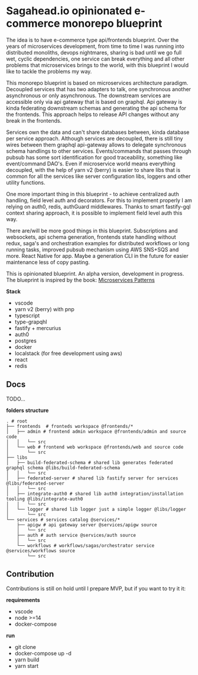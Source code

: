 # Sagahead.io opinionated e-commerce monorepo blueprint

The idea is to have e-commerce type api/frontends blueprint. Over the years of microservices development, from time to time I was running into distributed monoliths, devops nightmares, sharing is bad until we go full wet, cyclic dependencies, one service can break everything and all other problems that microservices brings to the world, with this blueprint I would like to tackle the problems my way.

This monorepo blueprint is based on microservices architecture paradigm. Decoupled services that has two adapters to talk, one synchronous another asynchronous or only asynchronous. The downstream services are accessible only via api gateway that is based on graphql. Api gateway is kinda federating downstream schemas and generating the api schema for the frontends. This approach helps to release API changes without any break in the frontends.

Services own the data and can't share databases between, kinda database per service approach. Although services are decoupled, there is still tiny wires between them graphql api-gateway allows to delegate synchronous schema handlings to other services. Events/commands that passes through pubsub has some sort identification for good traceability, something like event/command DAO's. Even if microservice world means everything decoupled, with the help of yarn v2 (berry) is easier to share libs that is common for all the services like server configuration libs, loggers and other utility functions.

One more important thing in this blueprint - to achieve centralized auth handling, field level auth and decorators. For this to implement properly I am relying on auth0, redis, authGuard middlewares. Thanks to smart fastify-gql context sharing approach, it is possible to implement field level auth this way.

There are/will be more good things in this blueprint. Subscriptions and websockets, api schema generation, frontends state handling without redux, saga's and orchestration examples for distributed workflows or long running tasks, improved pubsub mechanism using AWS SNS+SQS and more. React Native for app. Maybe a generation CLI in the future for easier maintenance less of copy pasting.

This is opinionated blueprint.
An alpha version, development in progress.
The blueprint is inspired by the book: [Microservices Patterns](https://microservices.io/about.html)

**Stack**

- vscode
- yarn v2 (berry) with pnp
- typescript
- type-grapqhl
- fastify + mercurius
- auth0
- postgres
- docker
- localstack (for free development using aws)
- react
- redis

## Docs

TODO...

**folders structure**

```
. # root
├── frontends  # fronteds workspace @frontends/*
│   ├── admin # frontend admin workspace @frontends/admin and source code
│   │   └── src
│   └── web # frontend web workspace @frontends/web and source code
│       └── src
├── libs
│   ├── build-federated-schema # shared lib generates federated graphql schema @libs/build-federated-schema
│   │   └── src
│   ├── federated-server # shared lib fastify server for services @libs/federated-server
│   │   └── src
│   ├── integrate-auth0 # shared lib auth0 integration/installation tooling @libs/integrate-auth0
│   │   └── src
│   └── logger # shared lib logger just a simple logger @libs/logger
│       └── src
└── services # services catalog @services/*
    ├── apigw # api gateway server @services/apigw source
    │   └── src
    ├── auth # auth service @services/auth source
    │   └── src
    └── workflows # workflows/sagas/orchestrator service @services/workflows source
        └── src
```

## Contribution

Contributions is still on hold until I prepare MVP, but if you want to try it it:

**requirements**

- vscode
- node >=14
- docker-compose

**run**

- git clone
- docker-compose up -d
- yarn build
- yarn start
